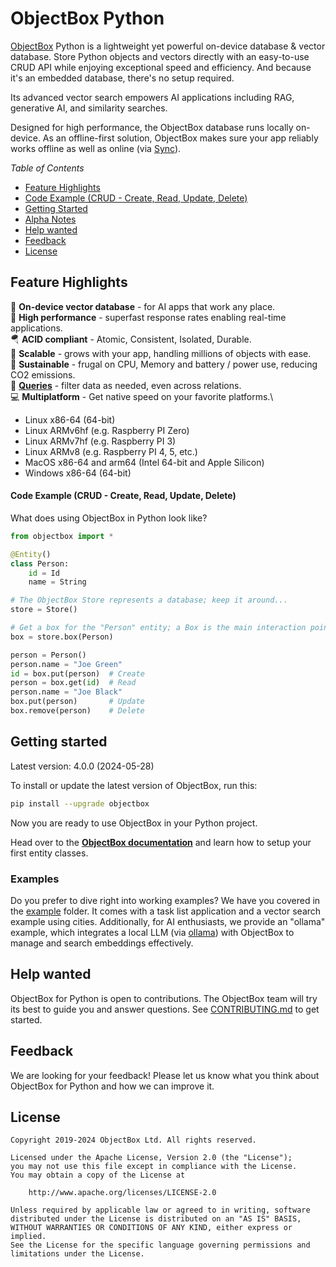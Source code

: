 ObjectBox Python
================
[ObjectBox](https://objectbox.io) Python is a lightweight yet powerful on-device database & vector database.
Store Python objects and vectors directly with an easy-to-use CRUD API while enjoying exceptional speed and efficiency.
And because it's an embedded database, there's no setup required.

Its advanced vector search empowers AI applications including RAG, generative AI, and similarity searches.

Designed for high performance, the ObjectBox database runs locally on-device.
As an offline-first solution, ObjectBox makes sure your app reliably works offline as well as online
(via [Sync](https://objectbox.io/sync/)).

_Table of Contents_

- [Feature Highlights](#feature-highlights)
- [Code Example (CRUD - Create, Read, Update, Delete)](#code-example-crud---create-read-update-delete)
- [Getting Started](#getting-started)
- [Alpha Notes](#alpha-notes)
- [Help wanted](#help-wanted)
- [Feedback](#feedback)
- [License](#license)

Feature Highlights
------------------

🏁 **On-device vector database** - for AI apps that work any place.\
🏁 **High performance** - superfast response rates enabling real-time applications.\
🪂 **ACID compliant** - Atomic, Consistent, Isolated, Durable.\
🌱 **Scalable** - grows with your app, handling millions of objects with ease.\
💚 **Sustainable** - frugal on CPU, Memory and battery / power use, reducing CO2 emissions.\
💐 **[Queries](https://docs.objectbox.io/queries)** - filter data as needed, even across relations.\
💻 **Multiplatform** - Get native speed on your favorite platforms.\
* Linux x86-64 (64-bit)
* Linux ARMv6hf (e.g. Raspberry PI Zero)
* Linux ARMv7hf (e.g. Raspberry PI 3)
* Linux ARMv8   (e.g. Raspberry PI 4, 5, etc.)
* MacOS x86-64 and arm64 (Intel 64-bit and Apple Silicon)
* Windows x86-64 (64-bit)

#### Code Example (CRUD - Create, Read, Update, Delete)

What does using ObjectBox in Python look like?

```python
from objectbox import *

@Entity()
class Person:
    id = Id
    name = String

# The ObjectBox Store represents a database; keep it around...
store = Store()

# Get a box for the "Person" entity; a Box is the main interaction point with objects and the database.
box = store.box(Person)

person = Person()
person.name = "Joe Green"
id = box.put(person)  # Create
person = box.get(id)  # Read
person.name = "Joe Black"
box.put(person)       # Update
box.remove(person)    # Delete
```

Getting started
---------------
Latest version: 4.0.0 (2024-05-28)

To install or update the latest version of ObjectBox, run this:

```bash
pip install --upgrade objectbox
```
Now you are ready to use ObjectBox in your Python project.

Head over to the **[ObjectBox documentation](https://docs.objectbox.io)**
and learn how to setup your first entity classes.

### Examples

Do you prefer to dive right into working examples?
We have you covered in the [example](https://github.com/objectbox/objectbox-python/tree/main/example) folder.
It comes with a task list application and a vector search example using cities.
Additionally, for AI enthusiasts, we provide an "ollama" example,
which integrates a local LLM (via [ollama](https://ollama.com))
with ObjectBox to manage and search embeddings effectively.

Help wanted
-----------
ObjectBox for Python is open to contributions.
The ObjectBox team will try its best to guide you and answer questions.
See [CONTRIBUTING.md](https://github.com/objectbox/objectbox-python/blob/main/CONTRIBUTING.md) to get started.

Feedback
--------
We are looking for your feedback!
Please let us know what you think about ObjectBox for Python and how we can improve it.

License
-------

```text
Copyright 2019-2024 ObjectBox Ltd. All rights reserved.

Licensed under the Apache License, Version 2.0 (the "License");
you may not use this file except in compliance with the License.
You may obtain a copy of the License at

    http://www.apache.org/licenses/LICENSE-2.0

Unless required by applicable law or agreed to in writing, software
distributed under the License is distributed on an "AS IS" BASIS,
WITHOUT WARRANTIES OR CONDITIONS OF ANY KIND, either express or implied.
See the License for the specific language governing permissions and
limitations under the License.
```
